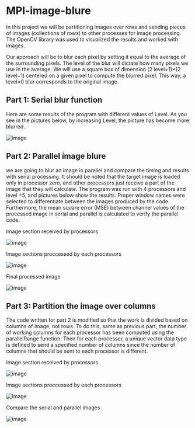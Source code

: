 # MPI-image-blure
In this project we will be partitioning images over rows and sending pieces of images (collections of rows) to other processes for image processing. The OpenCV library was used to visualized the results and worked with images.

Our approach will be to blur each pixel by setting it equal to the average of the surrounding pixels. The level of the blur will dictate how many pixels we use in the average. We will use a square box of dimension (2 level+1)×(2 level+1) centered on a given pixel to compute the blurred pixel. This way, a level=0 blur corresponds to the original image.

## Part 1: Serial blur function 

Here are some results of the program with different values of Level. As you see in the pictures below, by increasing Level, the picture has become more blurred.

![image](https://user-images.githubusercontent.com/57262710/218325870-4b5d2224-ab50-4530-96f7-b37870f7bf23.png)

## Part 2: Parallel image blure

we are going to blur an image in parallel and compare the timing and results with serial processing. It should be noted that the target image is loaded only in processor zero, and other processors just receive a part of the image that they will calculate.
The program was run with 4 processors and level =5, and pictures below show the results. Proper window names were selected to differentiate between the images produced by the code. Furthermore, the mean square error (MSE) between channel values of the processed image in serial and parallel is calculated to verify the parallel code.

Image section received by processors

![image](https://user-images.githubusercontent.com/57262710/218326126-d5625c99-6d04-485a-90ff-f15ea0eba0ad.png)

Image sections proccessed by each processors

![image](https://user-images.githubusercontent.com/57262710/218326214-d3624ffe-6cd2-48a6-a221-a45aeb0b4d84.png)

Final processed image

![image](https://user-images.githubusercontent.com/57262710/218326297-f4e5b28e-9a47-4d90-ba5e-2a4cd43c21ab.png)

## Part 3: Partition the image over columns

The code written for part 2 is modified so that the work is divided based on columns of image, not rows. To do this, same as previous part, the number of working columns for each processor has been computed using the parallelRange function. Then for each processor, a unique vector data type is defined to send a specified number of columns since the number of columns that should be sent to each processor is different.

Image section received by processors

![image](https://user-images.githubusercontent.com/57262710/218326553-ac254241-342a-4eb7-bd2c-31ce1e6072e2.png)

Image sections proccessed by each processors

![image](https://user-images.githubusercontent.com/57262710/218326584-43e2647f-66b3-46b5-8e0f-0b3f5ab41fac.png)

Compare the serial and parallel images

![image](https://user-images.githubusercontent.com/57262710/218326620-a0fe3c09-387d-4451-bb1e-1ca43c1bf600.png)
